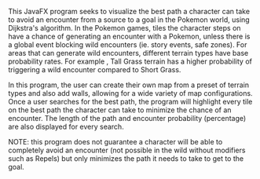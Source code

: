 This JavaFX program seeks to visualize the best path a character can take to avoid an encounter from a source to a goal in the Pokemon world, using Dijkstra's algorithm.
In the Pokemon games, tiles the character steps on have a chance of generating an encounter with a Pokemon, unless there is a global event blocking wild encounters 
(ie. story events, safe zones). For areas that can generate wild encounters, different terrain types have base probability rates. For example , Tall Grass terrain has a higher probability of triggering a wild encounter compared to Short Grass. 

In this program, the user can create their own map from a preset of terrain types and also add walls, allowing for a wide variety of map configurations.
Once a user searches for the best path, the program will highlight every tile on the best path the character can take to minimize the chance of an encounter. 
The length of the path and encounter probability (percentage) are also displayed for every search.

NOTE: this program does not guarantee a character will be able to completely avoid an encounter (not possible in the wild without modifiers such as Repels) but only minimizes the path it needs to take to get to the goal. 
